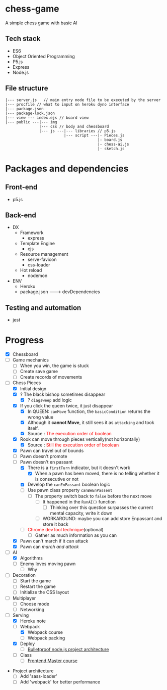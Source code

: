 # chess-game
A simple chess game with basic AI
## Tech stack
- ES6
- Object Oriented Programming
- P5.js
- Express
- Node.js

## File structure
```
|--- server.js   // main entry node file to be executed by the server
|--- procfile // what to input on heroku dyno interface
|--- package.json
|--- package-lock.json
|--- view --- index.ejs // board view
|--- public ---|--- img
               |--- css // body and chessboard
               |--- js ---|--- libraries // p5.js
                          |--- script ---|- Pieces.js
                                         |- board.js
                                         |- chess-ai.js
                                         |- sketch.js
```

# Packages and dependencies
## Front-end
- p5.js
## Back-end
- DX
  - Framework
    - express
  - Template Engine
    - ejs
  - Resource management
    - serve-favicon
    - css-loader
  - Hot reload
    - nodemon
- ENV
  - Heroku
  - package.json ---> devDependencies
## Testing and automation
- jest
# Progress
- [x] Chessboard
- [ ] Game mechanics
  - [ ] When you win, the game is stuck 
  - [ ] Create save game
  - [ ] Create records of movements
- [ ] Chess Pieces
  - [x] Initial design
  - [x] ? The black bishop sometimes disappear
    - [x] ? ```diagsweep``` add logic 
  - [x] If you click the queen twice, it just disappear
    - [x] In QUEEN: ```canMove``` function, the ```basicCondition``` returns the wrong value
    - [x] Although it **cannot Move**, it still sees it as ```attacking``` and took itself.
    - [x] Source : <span style="color: red;">The execution order of boolean</div>
  - [x] Rook can move through pieces vertically(not horizontally)
    - [x] Source : <span style="color: red;">Still the execution order of boolean</div>
  - [x] Pawn can travel out of bounds
  - [ ] Pawn doesn't promote
  - [ ] Pawn doesn't en passant
    - [x] There is a ```firstTurn``` indicator, but it doesn't work
      - [x] When a pawn has been moved, there is no telling whether it is consecutive or not
    - [x] Develop the ```canEnPassant``` boolean logic
    - [ ] Use pawn class property ```canBeEnPassent```
      - [ ] The property switch back to ```false``` before the next move
        - [ ] It happened in the ```RunAI()``` function
          - [ ] Thinking over this question surpasses the current mental capacity, write it down
        - [ ] WORKAROUND: maybe you can add store Enpassant and store it back
    - [ ] <span style="color: red">Chrome devTool technique</span>(optional)
      - [ ] Gather as much information as you can
  - [x] Pawn can't march if it can attack
  - [x] Pawn can *march and attack*
- [ ] AI
  - [x] Algorithms
  - [ ] Enemy loves moving pawn
    - [ ] Why
- [ ] Decoration
  - [ ] Start the game
  - [ ] Restart the game
  - [ ] Initialize the CSS layout
- [ ] Multiplayer
  - [ ] Choose mode
  - [ ] Networking
- [ ] Serving
  - [x] Heroku note
  - [ ] Webpack
    - [x] Webpack course
    - [ ] Webpack packing
  - [x] Deploy
    - [ ] [Bulletproof node.js project architecture](https://softwareontheroad.com/ideal-nodejs-project-structure/)
  - [ ] Class
    - [ ] [Frontend Master course](https://frontendmasters.com/courses/api-design-nodejs-v3/)
- Project architecture
  - [ ] Add 'sass-loader'
  - [ ] Add 'webpack' for better performance